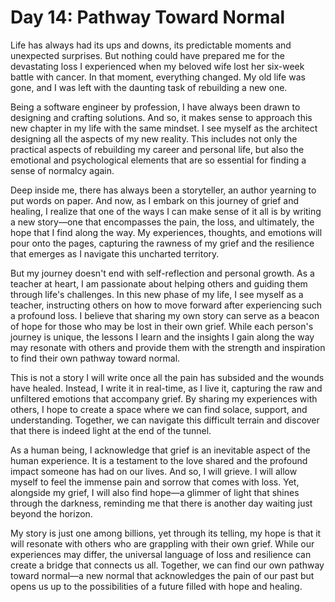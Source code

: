 # Day 14: Pathway Toward Normal

Life has always had its ups and downs, its predictable moments and unexpected surprises. But nothing could have prepared
me for the devastating loss I experienced when my beloved wife lost her six-week battle with cancer. In that moment,
everything changed. My old life was gone, and I was left with the daunting task of rebuilding a new one.

Being a software engineer by profession, I have always been drawn to designing and crafting solutions. And so, it makes
sense to approach this new chapter in my life with the same mindset. I see myself as the architect designing all the
aspects of my new reality. This includes not only the practical aspects of rebuilding my career and personal life, but
also the emotional and psychological elements that are so essential for finding a sense of normalcy again.

Deep inside me, there has always been a storyteller, an author yearning to put words on paper. And now, as I embark on
this journey of grief and healing, I realize that one of the ways I can make sense of it all is by writing a new
story—one that encompasses the pain, the loss, and ultimately, the hope that I find along the way. My experiences,
thoughts, and emotions will pour onto the pages, capturing the rawness of my grief and the resilience that emerges as I
navigate this uncharted territory.

But my journey doesn't end with self-reflection and personal growth. As a teacher at heart, I am passionate about
helping others and guiding them through life's challenges. In this new phase of my life, I see myself as a teacher,
instructing others on how to move forward after experiencing such a profound loss. I believe that sharing my own story
can serve as a beacon of hope for those who may be lost in their own grief. While each person's journey is unique, the
lessons I learn and the insights I gain along the way may resonate with others and provide them with the strength and
inspiration to find their own pathway toward normal.

This is not a story I will write once all the pain has subsided and the wounds have healed. Instead, I write it in
real-time, as I live it, capturing the raw and unfiltered emotions that accompany grief. By sharing my experiences with
others, I hope to create a space where we can find solace, support, and understanding. Together, we can navigate this
difficult terrain and discover that there is indeed light at the end of the tunnel.

As a human being, I acknowledge that grief is an inevitable aspect of the human experience. It is a testament to the
love shared and the profound impact someone has had on our lives. And so, I will grieve. I will allow myself to feel the
immense pain and sorrow that comes with loss. Yet, alongside my grief, I will also find hope—a glimmer of light that
shines through the darkness, reminding me that there is another day waiting just beyond the horizon.

My story is just one among billions, yet through its telling, my hope is that it will resonate with others who are
grappling with their own grief. While our experiences may differ, the universal language of loss and resilience can
create a bridge that connects us all. Together, we can find our own pathway toward normal—a new normal that acknowledges
the pain of our past but opens us up to the possibilities of a future filled with hope and healing.